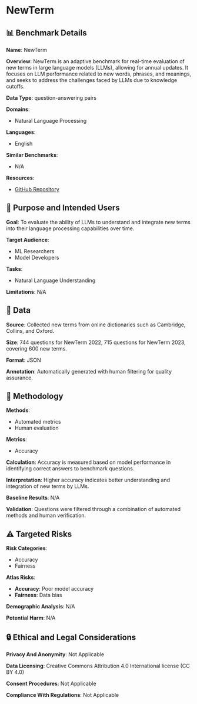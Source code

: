 # NewTerm

## 📊 Benchmark Details

**Name**: NewTerm

**Overview**: NewTerm is an adaptive benchmark for real-time evaluation of new terms in large language models (LLMs), allowing for annual updates. It focuses on LLM performance related to new words, phrases, and meanings, and seeks to address the challenges faced by LLMs due to knowledge cutoffs.

**Data Type**: question-answering pairs

**Domains**:
- Natural Language Processing

**Languages**:
- English

**Similar Benchmarks**:
- N/A

**Resources**:
- [GitHub Repository](https://github.com/hexuandeng/NewTerm)

## 🎯 Purpose and Intended Users

**Goal**: To evaluate the ability of LLMs to understand and integrate new terms into their language processing capabilities over time.

**Target Audience**:
- ML Researchers
- Model Developers

**Tasks**:
- Natural Language Understanding

**Limitations**: N/A

## 💾 Data

**Source**: Collected new terms from online dictionaries such as Cambridge, Collins, and Oxford.

**Size**: 744 questions for NewTerm 2022, 715 questions for NewTerm 2023, covering 600 new terms.

**Format**: JSON

**Annotation**: Automatically generated with human filtering for quality assurance.

## 🔬 Methodology

**Methods**:
- Automated metrics
- Human evaluation

**Metrics**:
- Accuracy

**Calculation**: Accuracy is measured based on model performance in identifying correct answers to benchmark questions.

**Interpretation**: Higher accuracy indicates better understanding and integration of new terms by LLMs.

**Baseline Results**: N/A

**Validation**: Questions were filtered through a combination of automated methods and human verification.

## ⚠️ Targeted Risks

**Risk Categories**:
- Accuracy
- Fairness

**Atlas Risks**:
- **Accuracy**: Poor model accuracy
- **Fairness**: Data bias

**Demographic Analysis**: N/A

**Potential Harm**: N/A

## 🔒 Ethical and Legal Considerations

**Privacy And Anonymity**: Not Applicable

**Data Licensing**: Creative Commons Attribution 4.0 International license (CC BY 4.0)

**Consent Procedures**: Not Applicable

**Compliance With Regulations**: Not Applicable
